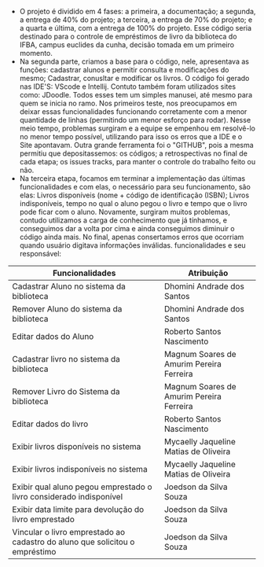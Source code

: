 * O projeto é dividido em 4 fases: a primeira, a documentação; a segunda, a entrega de 40% do projeto; a terceira, a entrega de 70% do projeto; e a quarta e última, com a entrega de 100% do projeto. Esse código seria destinado para o controle de empréstimos de livro da biblioteca do IFBA, campus euclides da cunha, decisão tomada em um primeiro momento.
* Na segunda parte, criamos a base para o código, nele, apresentava as funções: cadastrar alunos e permitir consulta e modificações do mesmo; Cadastrar, conusltar e modificar os livros. O código foi gerado nas IDE'S: VScode e Intellij. Contuto também foram utilizados sites como: JDoodle. Todos esses tem um simples manusei, até mesmo para quem se inicia no ramo. Nos primeiros teste, nos preocupamos em deixar essas funcionalidades funcionando corretamente com a menor quantidade de linhas (permitindo um menor esforço para rodar). Nesse meio tempo, problemas surgiram e a equipe se empenhou em resolvê-lo no menor tempo possível, utilizando para isso os erros que a IDE e o Site apontavam. Outra grande ferramenta foi o "GITHUB", pois a mesma permitiu que depositassemos: os códigos; a retrospectivas no final de cada etapa; os issues tracks, para manter o controle do trabalho feito ou não.
* Na terceira etapa, focamos em terminar a implementação das últimas funcionalidades e com elas, o necessário para seu funcionamento, são elas: Livros disponíveis (nome + código de identificação (ISBN); Livros indisponíveis, tempo no qual o aluno pegou o livro e tempo que o livro pode ficar com o aluno. Novamente, surgiram muitos problemas, contudo utilizamos a carga de conhecimento que já tínhamos, e conseguimos dar a volta por cima e ainda conseguimos diminuir o código ainda mais. No final, apenas consertamos erros que ocorriam quando usuário digitava informações inválidas. funcionalidades e seu responsável:

| Funcionalidades                                                                                                        | Atribuição                                                |
| ---------------------------------------------------------------------------------------------------------------------- | ----------------------------------------------------------------------- |
| Cadastrar Aluno no sistema da biblioteca          | Dhomini Andrade dos Santos          |
| Remover Aluno do sistema da biblioteca          	 | Dhomini Andrade dos Santos                  |                      
| Editar dados do Aluno			| Roberto Santos Nascimento|
| Cadastrar livro no sistema da biblioteca 	| Magnum Soares de Amurim Pereira Ferreira|
| Remover Livro do Sistema da biblioteca 	| Magnum Soares de Amurim Pereira Ferreira|
| Editar dados do livro				|Roberto Santos Nascimento|
| Exibir livros disponíveis no sistema		| Mycaelly Jaqueline Matias de Oliveira|
| Exibir livros indisponíveis no sistema		|Mycaelly Jaqueline Matias de Oliveira|
| Exibir qual aluno pegou emprestado o livro considerado indisponível	|Joedson da Silva Souza|
 | Exibir data limite para devolução do livro emprestado | Joedson da Silva Souza |
 | Vincular o livro emprestado ao cadastro do aluno que solicitou o empréstimo | Joedson da Silva Souza|
